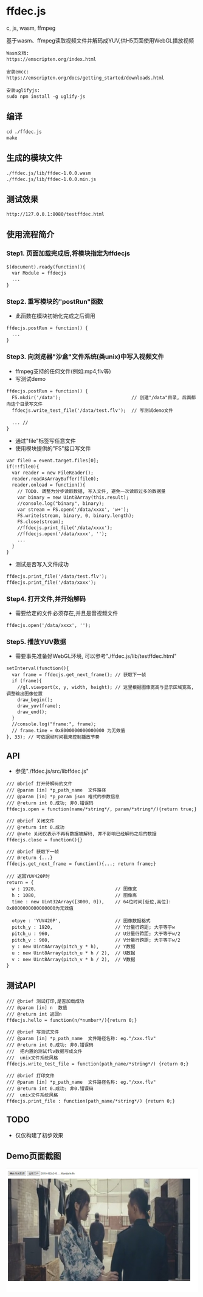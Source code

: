 # ffdec.js

c, js, wasm, ffmpeg

基于wasm、ffmpeg读取视频文件并解码成YUV,供H5页面使用WebGL播放视频

```
Wasm文档:
https://emscripten.org/index.html

安装emcc:
https://emscripten.org/docs/getting_started/downloads.html

安装uglifyjs:
sudo npm install -g uglify-js
```

## 编译
```
cd ./ffdec.js
make
```

## 生成的模块文件
```
./ffdec.js/lib/ffdec-1.0.0.wasm
./ffdec.js/lib/ffdec-1.0.0.min.js
```

## 测试效果
```
http://127.0.0.1:8080/testffdec.html
```

## 使用流程简介
### Step1. 页面加载完成后,将模块指定为ffdecjs

```
$(document).ready(function(){
  var Module = ffdecjs
  ...
}
```

### Step2. 重写模块的"postRun"函数
* 此函数在模块初始化完成之后调用

```
ffdecjs.postRun = function() {
  ...
}
```

### Step3. 向浏览器"沙盒"文件系统(类unix)中写入视频文件
* ffmpeg支持的任何文件(例如:mp4,flv等)
* 写测试demo

```
ffdecjs.postRun = function() {
  FS.mkdir('/data');                          // 创建"/data"目录, 后面都向这个目录写文件  
  ffdecjs.write_test_file('/data/test.flv');  // 写测试demo文件

  ... //
}
```

* 通过"file"标签写任意文件
* 使用模块提供的"FS"接口写文件

````
var file0 = event.target.files[0];
if(!!file0){
  var reader = new FileReader();
  reader.readAsArrayBuffer(file0);
  reader.onload = function(){
    // TODO. 调整为分步读取数据, 写入文件, 避免一次读取过多的数据量
    var binary = new Uint8Array(this.result);
    //console.log("binary", binary);
    var stream = FS.open('/data/xxxx', 'w+');
    FS.write(stream, binary, 0, binary.length);
    FS.close(stream);
    //ffdecjs.print_file('/data/xxxx');
    //ffdecjs.open('/data/xxxx', '');
    ...
  }
}
````

* 测试是否写入文件成功

```
ffdecjs.print_file('/data/test.flv');
ffdecjs.print_file('/data/xxxx');
```

### Step4. 打开文件,并开始解码
* 需要给定的文件必须存在,并且是音视频文件

```
ffdecjs.open('/data/xxxx', '');
```

### Step5. 播放YUV数据
* 需要事先准备好WebGL环境, 可以参考"./ffdec.js/lib/testffdec.html"

```
setInterval(function(){
  var frame = ffdecjs.get_next_frame(); // 获取下一帧
  if (frame){
    //gl.viewport(x, y, width, height); // 这里根据图像宽高与显示区域宽高,调整输出图像位置
    draw_begin();
    draw_yuv(frame);
    draw_end();
  }
  //console.log("frame:", frame);
  // frame.time = 0x8000000000000000 为无效值
}, 33); // 可依据帧时间戳来控制播放节奏
```

## API
* 参见"./ffdec.js/src/libffdec.js"

```
/// @brief 打开待解码的文件
/// @param [in] *p_path_name  文件路径
/// @param [in] *p_param json 格式的参数信息
/// @return int 0.成功; 非0.错误码
ffdecjs.open = function(name/*string*/, param/*string*/){return true;}
```

```
/// @brief 关闭文件
/// @return int 0.成功
/// @note 关闭仅表示不再有数据被解码, 并不影响已经解码之后的数据
ffdecjs.close = function(){}
```

```
/// @brief 获取下一帧
/// @return {...}
ffdecjs.get_next_frame = function(){...; return frame;}

/// 返回YUV420P时
return = {
  w : 1920,                             // 图像宽
  h : 1080,                             // 图像高
  time : new Uint32Array([3000, 0]),    // 64位时间[低位,高位]: 0x8000000000000000为无效值

  otpye : 'YUV420P',                    // 图像数据格式
  pitch_y : 1920,                       // Y分量行跨距; 大于等于w
  pitch_u : 960,                        // U分量行跨距; 大于等于w/2
  pitch_v : 960,                        // V分量行跨距; 大于等于w/2
  y : new Uint8Array(pitch_y * h),      // Y数据
  u : new Uint8Array(pitch_u * h / 2),  // U数据
  v : new Uint8Array(pitch_v * h / 2),  // V数据
}

```

## 测试API

```
/// @brief 测试打印,是否加载成功
/// @param [in] n  数值
/// @return int 返回n
ffdecjs.hello = function(n/*number*/){return 0;}
```

```
/// @brief 写测试文件
/// @param [in] *p_path_name  文件路径名称: eg."/xxx.flv"
/// @return int 0.成功; 非0.错误码
///  把内置的测试flv数据写成文件
///  unix文件系统风格
ffdecjs.write_test_file = function(path_name/*string*/) {return 0;}
```

```
/// @brief 打印文件
/// @param [in] *p_path_name  文件路径名称: eg."/xxx.flv"
/// @return int 0.成功; 非0.错误码
///  unix文件系统风格
ffdecjs.print_file : function(path_name/*string*/) {return 0;}
```

## TODO
* 仅仅构建了初步效果

## Demo页面截图
![Image text](./docs/ffdecjs_snap1.jpg)

